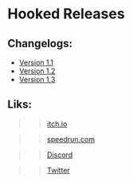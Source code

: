 # Hooked Releases

## Changelogs:
- [Version 1.1](./ChangelogV1.1.md)
- [Version 1.2](./ChangelogV1.2.md)
- [Version 1.3](./ChangelogV1.3.md)

## Liks:

>> [itch.io](https://tanteturner.itch.io/hooked)

>> [speedrun.com](https://www.speedrun.com/hooked/full_game#Any)

>> [Discord](https://discord.gg/QvnKvWf3CF)

>> [Twitter](https://twitter.com/Hooked_Game)